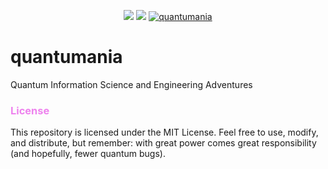 <!-- Shields -->
<p align="center">
<a rel="license" href="http://creativecommons.org/licenses/by/"><img src="https://badgen.net/badge/License/ MIT/green"/></a>
<img src="https://badgen.net/badge/Last%20Update/October%202024/green" /> 
<a href="https://github.com/jullyanolino/quantumania" target="_blank">
  <img src="https://badgen.net/badge/jullyanolino/quantumania/purple"  alt="quantumania"/>
</a> 
</p> 


# quantumania
Quantum Information Science and Engineering Adventures

<h3 align="left" style="color:violet;">License </h3>
This repository is licensed under the MIT License. Feel free to use, modify, and distribute, but remember: with great power comes great responsibility (and hopefully, fewer quantum bugs).
